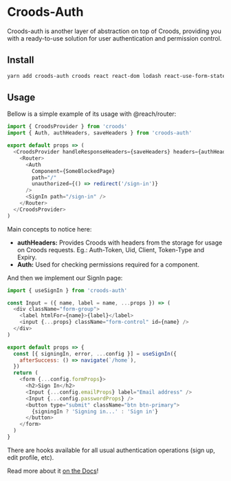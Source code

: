 # Croods-Auth

Croods-auth is another layer of abstraction on top of Croods, providing you with a ready-to-use solution for user authentication and permission control.

## Install

```bash
yarn add croods-auth croods react react-dom lodash react-use-form-state
```

## Usage

Bellow is a simple example of its usage with @reach/router:

```js
import { CroodsProvider } from 'croods'
import { Auth, authHeaders, saveHeaders } from 'croods-auth'

export default props => (
  <CroodsProvider handleResponseHeaders={saveHeaders} headers={authHeaders} baseUrl="https://foo.bar">
    <Router>
      <Auth
        Component={SomeBlockedPage}
        path="/"
        unauthorized={() => redirect('/sign-in')}
      />
      <SignIn path="/sign-in" />
    </Router>
  </CroodsProvider>
)
```

Main concepts to notice here:

- **authHeaders:** Provides Croods with headers from the storage for usage on Croods requests. Eg.: Auth-Token, Uid, Client, Token-Type and Expiry.
- **Auth:** Used for checking permissions required for a component.

And then we implement our SignIn page:

```js
import { useSignIn } from 'croods-auth'

const Input = ({ name, label = name, ...props }) => (
  <div className="form-group">
    <label htmlFor={name}>{label}</label>
    <input {...props} className="form-control" id={name} />
  </div>
)

export default props => {
  const [{ signingIn, error, ...config }] = useSignIn({
    afterSuccess: () => navigate(`/home`),
  })
  return (
    <form {...config.formProps}>
      <h2>Sign In</h2>
      <Input {...config.emailProps} label="Email address" />
      <Input {...config.passwordProps} />
      <button type="submit" className="btn btn-primary">
        {signingIn ? 'Signing in...' : 'Sign in'}
      </button>
    </form>
  )
}
```

There are hooks available for all usual authentication operations (sign up, edit profile, etc).

Read more about it [on the Docs](https://croods.netlify.com/docs/cauth-intro)!
